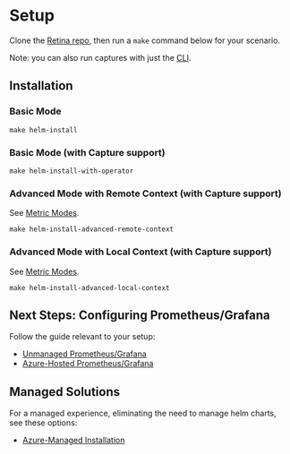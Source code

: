 # Setup

Clone the [Retina repo](https://github.com/microsoft/retina), then run a `make` command below for your scenario.

Note: you can also run captures with just the [CLI](./cli.md).

## Installation

### Basic Mode

```shell
make helm-install
```

### Basic Mode (with Capture support)

```shell
make helm-install-with-operator
```

### Advanced Mode with Remote Context (with Capture support)

See [Metric Modes](../metrics/modes.md).

```shell
make helm-install-advanced-remote-context
```

### Advanced Mode with Local Context (with Capture support)

See [Metric Modes](../metrics/modes.md).

```shell
make helm-install-advanced-local-context
```

## Next Steps: Configuring Prometheus/Grafana

Follow the guide relevant to your setup:
- [Unmanaged Prometheus/Grafana](./prometheus-unmanaged.md)
- [Azure-Hosted Prometheus/Grafana](./prometheus-azure-managed.md)

## Managed Solutions

For a managed experience, eliminating the need to manage helm charts, see these options:

- [Azure-Managed Installation](https://learn.microsoft.com/en-us/azure/aks/network-observability-managed-cli?tabs=non-cilium)
